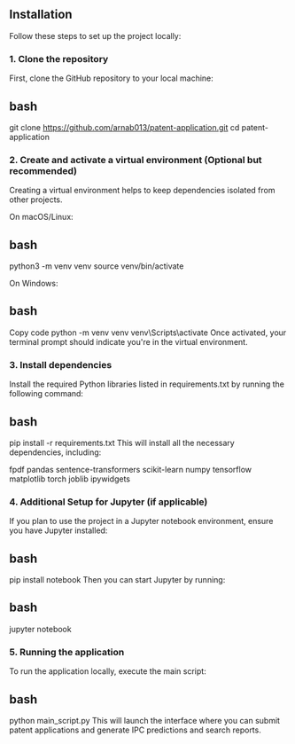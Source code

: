 ## Installation

Follow these steps to set up the project locally:

### 1. Clone the repository

First, clone the GitHub repository to your local machine:

## bash
git clone https://github.com/arnab013/patent-application.git
cd patent-application

### 2. Create and activate a virtual environment (Optional but recommended)
Creating a virtual environment helps to keep dependencies isolated from other projects.

On macOS/Linux:

## bash
python3 -m venv venv
source venv/bin/activate

On Windows:

## bash
Copy code
python -m venv venv
venv\Scripts\activate
Once activated, your terminal prompt should indicate you're in the virtual environment.

### 3. Install dependencies
Install the required Python libraries listed in requirements.txt by running the following command:

## bash
pip install -r requirements.txt
This will install all the necessary dependencies, including:

  fpdf
  pandas
  sentence-transformers
  scikit-learn
  numpy
  tensorflow
  matplotlib
  torch
  joblib
  ipywidgets

### 4. Additional Setup for Jupyter (if applicable)
If you plan to use the project in a Jupyter notebook environment, ensure you have Jupyter installed:

## bash
pip install notebook
Then you can start Jupyter by running:

## bash
jupyter notebook
### 5. Running the application
To run the application locally, execute the main script:

## bash
python main_script.py
This will launch the interface where you can submit patent applications and generate IPC predictions and search reports.
